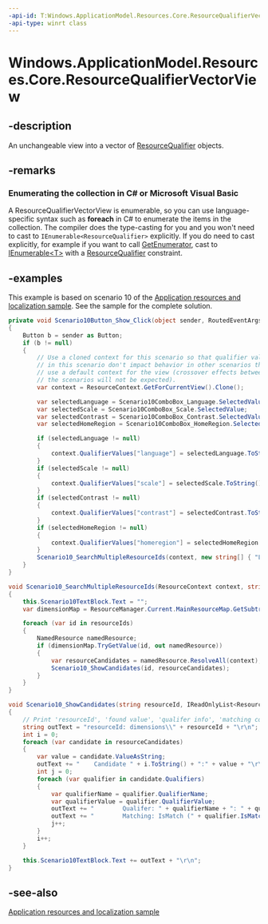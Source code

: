 ```yaml
---
-api-id: T:Windows.ApplicationModel.Resources.Core.ResourceQualifierVectorView
-api-type: winrt class
---
```


<!-- Class syntax.
public class ResourceQualifierVectorView : Windows.Foundation.Collections.IIterable<Windows.ApplicationModel.Resources.Core.ResourceQualifier>, Windows.Foundation.Collections.IVectorView<Windows.ApplicationModel.Resources.Core.ResourceQualifier>
-->

# Windows.ApplicationModel.Resources.Core.ResourceQualifierVectorView

## -description
An unchangeable view into a vector of [ResourceQualifier](resourcequalifier.md) objects.

## -remarks

### Enumerating the collection in C# or Microsoft Visual Basic

A ResourceQualifierVectorView is enumerable, so you can use language-specific syntax such as **foreach** in C# to enumerate the items in the collection. The compiler does the type-casting for you and you won't need to cast to `IEnumerable<ResourceQualifier>` explicitly. If you do need to cast explicitly, for example if you want to call [GetEnumerator](/dotnet/api/system.collections.ienumerable.getenumerator?view=dotnet-uwp-10.0&preserve-view=true), cast to [IEnumerable&lt;T&gt;](/dotnet/api/system.collections.generic.ienumerable-1?view=dotnet-uwp-10.0&preserve-view=true) with a [ResourceQualifier](resourcequalifier.md) constraint.


<!--End NET note for IEnumerable support-->

## -examples

This example is based on scenario 10 of the [Application resources and localization sample](https://github.com/microsoft/Windows-universal-samples/tree/master/Samples/ApplicationResources). See the sample for the complete solution.

```csharp
private void Scenario10Button_Show_Click(object sender, RoutedEventArgs e)
{
    Button b = sender as Button;
    if (b != null)
    {
        // Use a cloned context for this scenario so that qualifier values set
        // in this scenario don't impact behavior in other scenarios that
        // use a default context for the view (crossover effects between
        // the scenarios will not be expected).
        var context = ResourceContext.GetForCurrentView().Clone();

        var selectedLanguage = Scenario10ComboBox_Language.SelectedValue;
        var selectedScale = Scenario10ComboBox_Scale.SelectedValue;
        var selectedContrast = Scenario10ComboBox_Contrast.SelectedValue;
        var selectedHomeRegion = Scenario10ComboBox_HomeRegion.SelectedValue;

        if (selectedLanguage != null)
        {
            context.QualifierValues["language"] = selectedLanguage.ToString();
        }
        if (selectedScale != null)
        {
            context.QualifierValues["scale"] = selectedScale.ToString();
        }
        if (selectedContrast != null)
        {
            context.QualifierValues["contrast"] = selectedContrast.ToString();
        }
        if (selectedHomeRegion != null)
        {
            context.QualifierValues["homeregion"] = selectedHomeRegion.ToString();
        }
        Scenario10_SearchMultipleResourceIds(context, new string[] { "LanguageOnly", "ScaleOnly", "ContrastOnly", "HomeRegionOnly", "MultiDimensional" });
    }
}

void Scenario10_SearchMultipleResourceIds(ResourceContext context, string[] resourceIds)
{
    this.Scenario10TextBlock.Text = "";
    var dimensionMap = ResourceManager.Current.MainResourceMap.GetSubtree("dimensions");

    foreach (var id in resourceIds)
    {
        NamedResource namedResource;
        if (dimensionMap.TryGetValue(id, out namedResource))
        {
            var resourceCandidates = namedResource.ResolveAll(context);
            Scenario10_ShowCandidates(id, resourceCandidates);
        }
    }
}

void Scenario10_ShowCandidates(string resourceId, IReadOnlyList<ResourceCandidate> resourceCandidates)
{
    // Print 'resourceId', 'found value', 'qualifer info', 'matching condition'
    string outText = "resourceId: dimensions\\" + resourceId + "\r\n";
    int i = 0;
    foreach (var candidate in resourceCandidates)
    {
        var value = candidate.ValueAsString;
        outText += "    Candidate " + i.ToString() + ":" + value + "\r\n";
        int j = 0;
        foreach (var qualifier in candidate.Qualifiers)
        {
            var qualifierName = qualifier.QualifierName;
            var qualifierValue = qualifier.QualifierValue;
            outText += "        Qualifer: " + qualifierName + ": " + qualifierValue + "\r\n";
            outText += "        Matching: IsMatch (" + qualifier.IsMatch.ToString() + ")  " + "IsDefault (" + qualifier.IsDefault.ToString() + ")" + "\r\n";
            j++;
        }
        i++;
    }

    this.Scenario10TextBlock.Text += outText + "\r\n";
}
```
 
## -see-also
[Application resources and localization sample](https://github.com/microsoft/Windows-universal-samples/tree/master/Samples/ApplicationResources)
